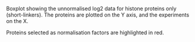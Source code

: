 
Boxplot showing the unnormalised log2 data for histone proteins only (short-linkers).
The proteins are plotted on the Y axis, and the experiments on the X.

Proteins selected as normalisation factors are highlighted in red.
